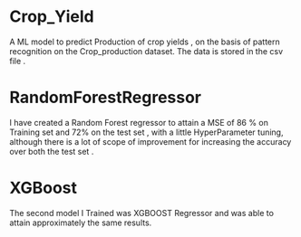 # Crop_Yield
A ML model to predict Production of crop yields , on the basis of pattern recognition on the Crop_production dataset.
The data is stored in the csv file . 


# RandomForestRegressor

I have created a  Random Forest regressor to attain a MSE of 86 % on Training set and 72% on the test set , with a little HyperParameter tuning, although there is a lot of scope of improvement for increasing the accuracy over both the test set .


# XGBoost
The second model I Trained was XGBOOST Regressor and was able to attain approximately the same results. 
